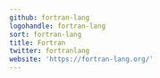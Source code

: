 ```yaml
---
github: fortran-lang
logohandle: fortran-lang
sort: fortran-lang
title: Fortran
twitter: fortranlang
website: 'https://fortran-lang.org/'
---
```

